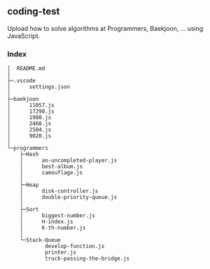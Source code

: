 ## coding-test

Upload how to solve algorithms at Programmers, Baekjoon, ... using JavaScript.

### Index
```
│  README.md
│
├─.vscode
│      settings.json
│
├─baekjoon
│      11057.js
│      17298.js
│      1980.js
│      2468.js
│      2504.js
│      9020.js
│
└─programmers
    ├─Hash
    │      an-uncompleted-player.js
    │      best-album.js
    │      camouflage.js
    │
    ├─Heap
    │      disk-controller.js
    │      double-priority-queue.js
    │
    ├─Sort
    │      biggest-number.js
    │      H-index.js
    │      K-th-number.js
    │
    └─Stack-Queue
            develop-function.js
            printer.js
            truck-passing-the-bridge.js
```
